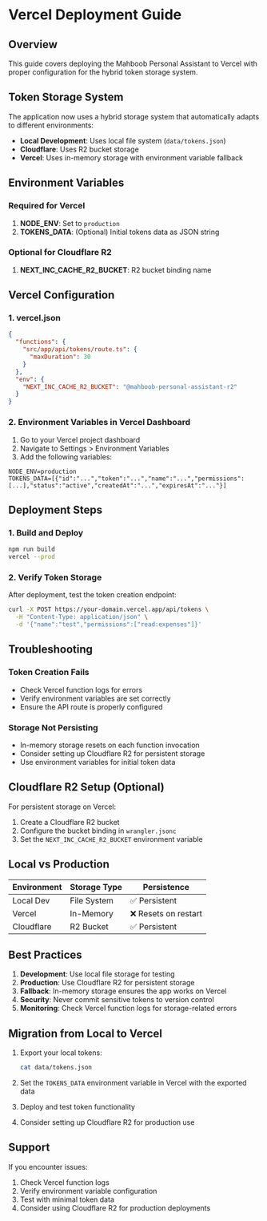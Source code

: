 # Vercel Deployment Guide

## Overview
This guide covers deploying the Mahboob Personal Assistant to Vercel with proper configuration for the hybrid token storage system.

## Token Storage System

The application now uses a hybrid storage system that automatically adapts to different environments:

- **Local Development**: Uses local file system (`data/tokens.json`)
- **Cloudflare**: Uses R2 bucket storage
- **Vercel**: Uses in-memory storage with environment variable fallback

## Environment Variables

### Required for Vercel

1. **NODE_ENV**: Set to `production`
2. **TOKENS_DATA**: (Optional) Initial tokens data as JSON string

### Optional for Cloudflare R2

1. **NEXT_INC_CACHE_R2_BUCKET**: R2 bucket binding name

## Vercel Configuration

### 1. vercel.json
```json
{
  "functions": {
    "src/app/api/tokens/route.ts": {
      "maxDuration": 30
    }
  },
  "env": {
    "NEXT_INC_CACHE_R2_BUCKET": "@mahboob-personal-assistant-r2"
  }
}
```

### 2. Environment Variables in Vercel Dashboard

1. Go to your Vercel project dashboard
2. Navigate to Settings > Environment Variables
3. Add the following variables:

```
NODE_ENV=production
TOKENS_DATA=[{"id":"...","token":"...","name":"...","permissions":[...],"status":"active","createdAt":"...","expiresAt":"..."}]
```

## Deployment Steps

### 1. Build and Deploy
```bash
npm run build
vercel --prod
```

### 2. Verify Token Storage
After deployment, test the token creation endpoint:
```bash
curl -X POST https://your-domain.vercel.app/api/tokens \
  -H "Content-Type: application/json" \
  -d '{"name":"test","permissions":["read:expenses"]}'
```

## Troubleshooting

### Token Creation Fails
- Check Vercel function logs for errors
- Verify environment variables are set correctly
- Ensure the API route is properly configured

### Storage Not Persisting
- In-memory storage resets on each function invocation
- Consider setting up Cloudflare R2 for persistent storage
- Use environment variables for initial token data

## Cloudflare R2 Setup (Optional)

For persistent storage on Vercel:

1. Create a Cloudflare R2 bucket
2. Configure the bucket binding in `wrangler.jsonc`
3. Set the `NEXT_INC_CACHE_R2_BUCKET` environment variable

## Local vs Production

| Environment | Storage Type | Persistence |
|-------------|--------------|-------------|
| Local Dev   | File System  | ✅ Persistent |
| Vercel      | In-Memory    | ❌ Resets on restart |
| Cloudflare  | R2 Bucket    | ✅ Persistent |

## Best Practices

1. **Development**: Use local file storage for testing
2. **Production**: Use Cloudflare R2 for persistent storage
3. **Fallback**: In-memory storage ensures the app works on Vercel
4. **Security**: Never commit sensitive tokens to version control
5. **Monitoring**: Check Vercel function logs for storage-related errors

## Migration from Local to Vercel

1. Export your local tokens:
   ```bash
   cat data/tokens.json
   ```

2. Set the `TOKENS_DATA` environment variable in Vercel with the exported data

3. Deploy and test token functionality

4. Consider setting up Cloudflare R2 for production use

## Support

If you encounter issues:
1. Check Vercel function logs
2. Verify environment variable configuration
3. Test with minimal token data
4. Consider using Cloudflare R2 for production deployments
